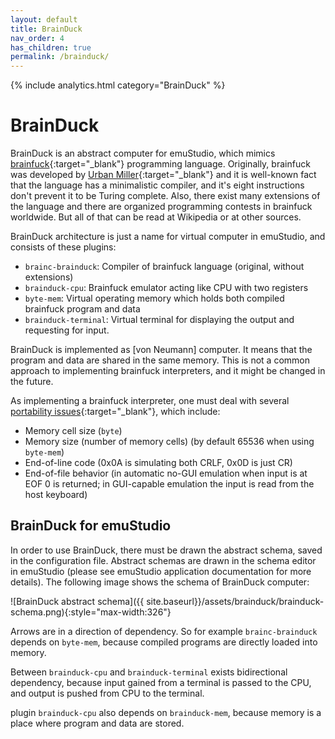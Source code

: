 ```yaml
---
layout: default
title: BrainDuck
nav_order: 4
has_children: true
permalink: /brainduck/
---
```


{% include analytics.html category="BrainDuck" %}

# BrainDuck

BrainDuck is an abstract computer for emuStudio, which mimics [brainfuck][brainfuck]{:target="_blank"} programming
language. Originally, brainfuck was developed by [Urban Miller][miller]{:target="_blank"} and it is well-known fact that
the language has a minimalistic compiler, and it's eight instructions don't prevent it to be Turing complete. Also, there
exist many extensions of the language and there are organized programming contests in brainfuck worldwide. But all of
that can be read at Wikipedia or at other sources.

BrainDuck architecture is just a name for virtual computer in emuStudio, and consists of these plugins:

- `brainc-brainduck`: Compiler of brainfuck language (original, without extensions)
- `brainduck-cpu`: Brainfuck emulator acting like CPU with two registers
- `byte-mem`: Virtual operating memory which holds both compiled brainfuck program and data
- `brainduck-terminal`: Virtual terminal for displaying the output and requesting for input.

BrainDuck is implemented as [von Neumann] computer. It means that the program and data are shared in the same memory.
This is not a common approach to implementing brainfuck interpreters, and it might be changed in the future.

As implementing a brainfuck interpreter, one must deal with several [portability issues][portability]{:target="_blank"},
which include:

- Memory cell size (`byte`)
- Memory size (number of memory cells) (by default 65536 when using `byte-mem`)
- End-of-line code (0x0A is simulating both CRLF, 0x0D is just CR)
- End-of-file behavior (in automatic no-GUI emulation when input is at EOF 0 is returned; in GUI-capable emulation the input is read from the host keyboard)

## BrainDuck for emuStudio

In order to use BrainDuck, there must be drawn the abstract schema, saved in the configuration file. Abstract schemas
are drawn in the schema editor in emuStudio (please see emuStudio application documentation for more details). The
following image shows the schema of BrainDuck computer:

![BrainDuck abstract schema]({{ site.baseurl}}/assets/brainduck/brainduck-schema.png){:style="max-width:326"}

Arrows are in a direction of dependency. So for example `brainc-brainduck` depends on `byte-mem`, because
compiled programs are directly loaded into memory.

Between `brainduck-cpu` and `brainduck-terminal` exists bidirectional dependency, because input gained from a terminal
is passed to the CPU, and output is pushed from CPU to the terminal.

plugin `brainduck-cpu` also depends on `brainduck-mem`, because memory is a place where program and data are stored.

[brainfuck]: http://en.wikipedia.org/wiki/Brainfuck
[miller]: http://esolangs.org/wiki/Urban_M%C3%BCller
[vonneumann]: http://en.wikipedia.org/wiki/Von_Neumann_architecture
[portability]: http://en.wikipedia.org/wiki/Brainfuck#Portability_issues
